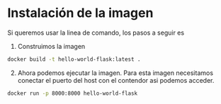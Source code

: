 # Instalación de la imagen

Si queremos usar la linea de comando, los pasos a seguir es

1. Construimos la imagen

```Bash
docker build -t hello-world-flask:latest . 
```

2. Ahora podemos ejecutar la imagen. Para esta imagen necesitamos conectar el puerto del host con el contendor asi 
podemos acceder.

```Bash
docker run -p 8000:8000 hello-world-flask
```
